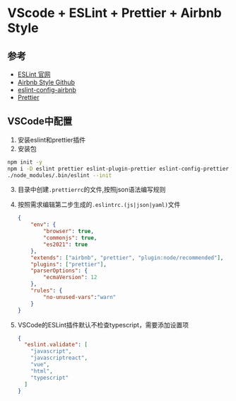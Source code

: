 # VScode + ESLint + Prettier + Airbnb Style

## 参考

* [ESLint 官网](https://eslint.org/)
* [Airbnb Style Github](https://github.com/airbnb/javascript/)
* [eslint-config-airbnb](https://www.npmjs.com/package/eslint-config-airbnb)
* [Prettier](https://prettier.io/)

## VSCode中配置

1. 安装eslint和prettier插件
2. 安装包

```bash
npm init -y
npm i -D eslint prettier eslint-plugin-prettier eslint-config-prettier eslint-plugin-node eslint-config-node eslint-config-airbnb --legacy-peer-deps
./node_modules/.bin/eslint --init
```

3. 目录中创建`.prettierrc`的文件,按照json语法编写规则

4. 按照需求编辑第二步生成的`.eslintrc.(js|json|yaml)`文件

   ```json
   {
       "env": {
           "browser": true,
           "commonjs": true,
           "es2021": true
       },
       "extends": ["airbnb", "prettier", "plugin:node/recommended"],
       "plugins": ["prettier"],
       "parserOptions": {
           "ecmaVersion": 12
       },
       "rules": {
           "no-unused-vars":"warn"
       }
   }
   
   ```

5. VSCode的ESLint插件默认不检查typescript，需要添加设置项

   ```json
   {
     "eslint.validate": [
       "javascript",
       "javascriptreact",
       "vue",
       "html",
       "typescript"
     ]
   }
   ```

   



